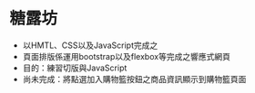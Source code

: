 <h1>糖露坊</h1>
<ul>
  <li>以HMTL、CSS以及JavaScript完成之</li>
  <li>頁面排版係運用bootstrap以及flexbox等完成之響應式網頁</li>
  <li>目的：練習切版與JavaScript</li>
  <li>尚未完成：將點選加入購物籃按鈕之商品資訊顯示到購物籃頁面</li>
</ul>
